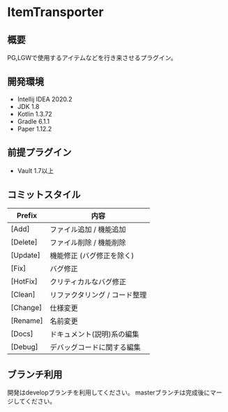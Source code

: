 # ItemTransporter

## 概要
PG,LGWで使用するアイテムなどを行き来させるプラグイン。

## 開発環境
- Intellij IDEA 2020.2
- JDK 1.8
- Kotlin 1.3.72
- Gradle 6.1.1
- Paper 1.12.2

## 前提プラグイン
- Vault 1.7以上

## コミットスタイル
|Prefix   |内容     |
|---------|--------|
|[Add]    |ファイル追加 / 機能追加|
|[Delete] | ファイル削除 / 機能削除|
|[Update] | 機能修正 (バグ修正を除く)|
|[Fix]    |バグ修正|
|[HotFix] |クリティカルなバグ修正|
|[Clean]  |リファクタリング / コード整理|
|[Change] | 仕様変更|
|[Rename] | 名前変更|
|[Docs] | ドキュメント(説明)系の編集|
|[Debug] | デバッグコードに関する編集 |

## ブランチ利用
開発はdevelopブランチを利用してください。
masterブランチは完成後にマージしてください。
